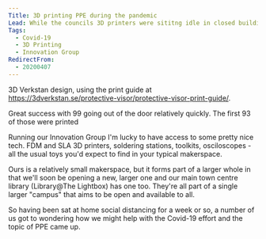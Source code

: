 ```yaml
---
Title: 3D printing PPE during the pandemic
Lead: While the councils 3D printers were sititng idle in closed buildings, we wanted to put them to work making PPE.  
Tags: 
  - Covid-19
  - 3D Printing
  - Innovation Group
RedirectFrom:
  - 20200407
---
```




3D Verkstan design, using the print guide at https://3dverkstan.se/protective-visor/protective-visor-print-guide/.

Great success with 99 going out of the door relatively quickly. The first 93 of those were printed

Running our Innovation Group I'm lucky to have access to some pretty nice tech. FDM and SLA 3D printers, soldering stations, toolkits, osciloscopes - all the usual toys you'd expect to find in your typical makerspace.

Ours is a relatively small makerspace, but it forms part of a larger whole in that we'll soon be opening a new, larger one and our main town centre library (Library@The Lightbox) has one too. They're all part of a single larger "campus" that aims to be open and available to all.

So having been sat at home social distancing for a week or so, a number of us got to wondering how we might help with the Covid-19 effort and the topic of PPE came up.
